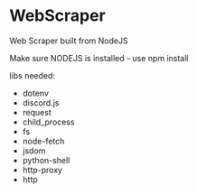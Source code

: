 # WebScraper
Web Scraper built from NodeJS

Make sure NODEJS is installed - use npm install 

libs needed:
- dotenv
- discord.js
- request
- child_process
- fs
- node-fetch
- jsdom
- python-shell
- http-proxy
- http


